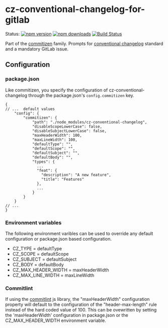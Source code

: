 # cz-conventional-changelog-for-gitlab

Status:
[![npm version](https://img.shields.io/npm/v/cz-conventional-changelog-for-gitlab.svg?style=flat-square)](https://www.npmjs.org/package/cz-conventional-changelog-for-gitlab)
[![npm downloads](https://img.shields.io/npm/dm/cz-conventional-changelog-for-gitlab.svg?style=flat-square)](http://npm-stat.com/charts.html?package=cz-conventional-changelog-for-gitlab&from=2021-05-26)
[![Build Status](https://img.shields.io/travis/utkusakil/cz-conventional-changelog-for-gitlab.svg?style=flat-square)](https://travis-ci.com/utkusakil/cz-conventional-changelog-for-gitlab)

Part of the [commitizen](https://github.com/commitizen/cz-cli) family. Prompts for [conventional changelog](https://github.com/conventional-changelog/conventional-changelog) standard and a mandatory GitLab issue.

## Configuration

### package.json

Like commitizen, you specify the configuration of cz-conventional-changelog through the package.json's `config.commitizen` key.

```json5
{
// ...  default values
    "config": {
        "commitizen": {
            "path": "./node_modules/cz-conventional-changelog",
            "disableScopeLowerCase": false,
            "disableSubjectLowerCase": false,
            "maxHeaderWidth": 100,
            "maxLineWidth": 100,
            "defaultType": "",
            "defaultScope": "",
            "defaultSubject": "",
            "defaultBody": "",
            "types": {
              ...
              "feat": {
                "description": "A new feature",
                "title": "Features"
              },
              ...
            }
        }
    }
// ...
}
```

### Environment variables

The following environment varibles can be used to override any default configuration or package.json based configuration.

* CZ_TYPE = defaultType
* CZ_SCOPE = defaultScope
* CZ_SUBJECT = defaultSubject
* CZ_BODY = defaultBody
* CZ_MAX_HEADER_WIDTH = maxHeaderWidth
* CZ_MAX_LINE_WIDTH = maxLineWidth

### Commitlint

If using the [commitlint](https://github.com/conventional-changelog/commitlint) js library, the "maxHeaderWidth" configuration property will default to the configuration of the "header-max-length" rule instead of the hard coded value of 100.  This can be ovewritten by setting the 'maxHeaderWidth' configuration in package.json or the CZ_MAX_HEADER_WIDTH environment variable.
